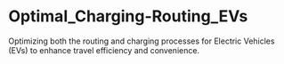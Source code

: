 # Optimal_Charging-Routing_EVs
Optimizing both the routing and charging processes for Electric Vehicles (EVs) to enhance travel efficiency and convenience.
